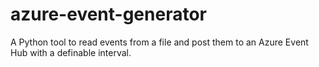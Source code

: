 # azure-event-generator
A Python tool to read events from a file and post them to an Azure Event Hub with a definable interval.

